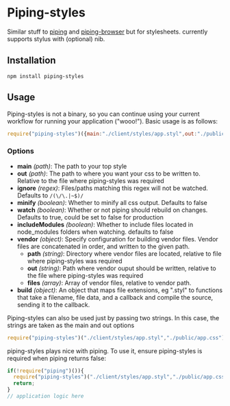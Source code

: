 # Piping-styles

Similar stuff to [piping](http://github.com/mdlawson/piping) and [piping-browser](http://github.com/mdlawson/piping-browser) but for stylesheets. currently supports stylus with (optional) nib.

## Installation
```
npm install piping-styles
```
## Usage

Piping-styles is not a binary, so you can continue using your current workflow for running your application ("wooo!"). Basic usage is as follows:

```javascript
require("piping-styles")({main:"./client/styles/app.styl",out:"./public/app.css"});
```
### Options

- __main__ _(path)_: The path to your top style
- __out__ _(path)_: The path to where you want your css to be written to. Relative to the file where piping-styles was required
- __ignore__ _(regex)_: Files/paths matching this regex will not be watched. Defaults to `/(\/\.|~$)/`
- __minify__ _(boolean)_: Whether to minify all css output. Defaults to false
- __watch__ _(boolean)_: Whether or not piping should rebuild on changes. Defaults to true, could be set to false for production
- __includeModules__ _(boolean)_: Whether to include files located in node_modules folders when watching. defaults to false
- __vendor__ _(object)_: Specify configuration for building vendor files. Vendor files are concatenated in order, and written to the given path.
  - __path__ _(string)_: Directory where vendor files are located, relative to file where piping-styles was required
  - __out__ _(string)_: Path where vendor ouput should be written, relative to the file where piping-styles was required
  - __files__ _(array)_: Array of vendor files, relative to vendor path.
- __build__ _(object)_: An object that maps file extensions, eg ".styl" to functions that take a filename, file data, and a callback and compile the source, sending it to the callback.


Piping-styles can also be used just by passing two strings. In this case, the strings are taken as the main and out options
```javascript
require("piping-styles")("./client/styles/app.styl","./public/app.css");
```

piping-styles plays nice with piping. To use it, ensure piping-styles is required when piping returns false:

```javascript
if(!require("piping")()){
  require("piping-styles")("./client/styles/app.styl","./public/app.css");
  return;
}
// application logic here
```